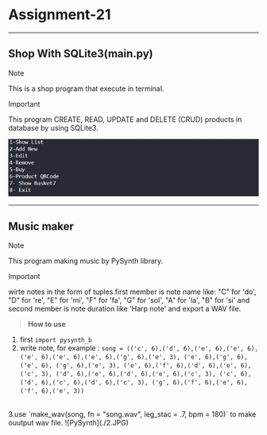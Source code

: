# Assignment-21
---
## Shop With SQLite3(main.py)
> [!NOTE]
This is a shop program that execute in terminal.

> [!IMPORTANT]  
This program CREATE, READ, UPDATE and DELETE (CRUD) products in database by using SQLite3.

![shop program](./1.JPG)

---
## Music maker
> [!NOTE]
This program making music by PySynth library.

> [!IMPORTANT]  
wirte notes in the form of tuples.first member is note name like: "C" for 'do', "D" for 're', "E" for 'mi', "F" for 'fa', "G" for 'sol', "A" for 'la', "B" for 'si' and second member is note duration like 'Harp note' and export a WAV file.

> **How to use**
1. first `import pysynth_b`
2. write note, for example : 
`song = (('c', 6),('d', 6),('e', 6),('e', 6),
        ('e', 6),('e', 6),('e', 6),('g', 6),('e', 3),
        ('e', 6),('g', 6),('e', 6), ('g', 6),('e', 3),
        ('e', 6),('f', 6),('d', 6),('e', 6),('c', 3),
        ('d', 6),('e', 6),('d', 6),('e', 6),('c', 3),
        ('c', 6),('d', 6),('c', 6),('d', 6),('c', 3),
        ('g', 6),('f', 6),('e', 6),('f', 6),('e', 3))`
<br>
3.use `make_wav(song, fn = "song.wav", leg_stac = .7, bpm = 180)` to make ouutput wav file.
![PySynth](./2.JPG)
